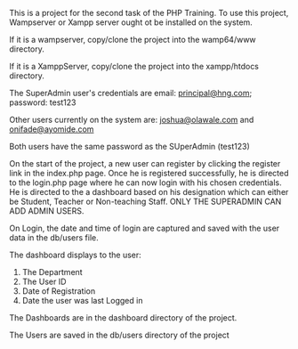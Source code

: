 This is a project for the second task of the PHP Training.
To use this project, Wampserver or Xampp server ought ot be installed on the system.

If it is a wampserver, copy/clone the project into the wamp64/www directory.

If it is a XamppServer, copy/clone the project into the xampp/htdocs directory.

The SuperAdmin user's credentials are
email: principal@hng.com;
password: test123

Other users currently on the system are:
joshua@olawale.com and
onifade@ayomide.com

Both users have the same password as the SUperAdmin (test123)

On the start of the project, a new user can register by clicking the register link in the index.php page.
Once he is registered successfully, he is directed to the login.php page where he can now login with his chosen credentials. He is directed to the a dashboard based on his designation which can either be Student, Teacher or Non-teaching Staff. ONLY THE SUPERADMIN CAN ADD ADMIN USERS.

On Login, the date and time of login are captured and saved with the user data in the db/users file.

The dashboard displays to the user:

1. The Department
2. The User ID
3. Date of Registration
4. Date the user was last Logged in

The Dashboards are in the dashboard directory of the project.

The Users are saved in the db/users directory of the project
